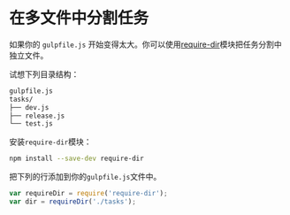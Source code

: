 # 在多文件中分割任务

如果你的 `gulpfile.js` 开始变得太大。你可以使用[require-dir](https://github.com/aseemk/requireDir)模块把任务分割中独立文件。

试想下列目录结构：

```sh
gulpfile.js
tasks/
├── dev.js
├── release.js
└── test.js
```

安装`require-dir`模块：

```sh
npm install --save-dev require-dir
```

把下列的行添加到你的`gulpfile.js`文件中。

```js
var requireDir = require('require-dir');
var dir = requireDir('./tasks');
```
